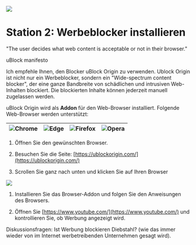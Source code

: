 ![](RackMultipart20221204-1-3ae9v5_html_98ff6725de4f8b55.png)
# **Station 2: Werbeblocker installieren**

"The user decides what web content is acceptable or not in their browser."

uBlock manifesto

Ich empfehle Ihnen, den Blocker uBlock Origin zu verwenden. Ublock Origin ist nicht nur ein Werbeblocker, sondern ein "Wide-spectrum content blocker", der eine ganze Bandbreite von schädlichen und intrusiven Web-Inhalten blockiert. Die blockierten Inhalte können jederzeit manuell zugelassen werden.

uBlock Origin wird als **Addon** für den Web-Browser installiert. Folgende Web-Browser werden unterstützt:

| ![](RackMultipart20221204-1-3ae9v5_html_506604db55d38df5.png)Chrome | ![](RackMultipart20221204-1-3ae9v5_html_3855f12909260f1a.png)Edge | ![](RackMultipart20221204-1-3ae9v5_html_e5579058cd745a54.png)Firefox | ![](RackMultipart20221204-1-3ae9v5_html_96ece145685b5a54.png)Opera |
| --- | --- | --- | --- |

1. Öffnen Sie den gewünschten Browser.

1. Besuchen Sie die Seite: [https://ublockorigin.com/](https://ublockorigin.com/)

1. Scrollen Sie ganz nach unten und klicken Sie auf Ihren Browser

![](RackMultipart20221204-1-3ae9v5_html_1de651aa78217381.png)

1. Installieren Sie das Browser-Addon und folgen Sie den Anweisungen des Browsers.

1. Öffnen Sie [https://www.youtube.com/](https://www.youtube.com/) und kontrollieren Sie, ob Werbung angezeigt wird.

Diskussionsfragen: Ist Werbung blockieren Diebstahl? (wie das immer wieder von im Internet werbetreibenden Unternehmen gesagt wird).